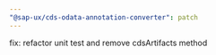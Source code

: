 ```yaml
---
"@sap-ux/cds-odata-annotation-converter": patch
---
```


fix: refactor unit test and remove cdsArtifacts method
